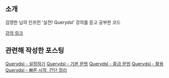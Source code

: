 ## 소개
김영한 님의 인프런 '실전! Querydsl' 강의를 듣고 공부한 코드

<a href="https://www.inflearn.com/course/Querydsl-%EC%8B%A4%EC%A0%84" target="_blank">강의 링크</a>

## 관련해 작성한 포스팅
<a href="https://backtony.github.io/jpa/2021-04-02-jpa-querydsl-1/" target="_blank">Querydsl - 설정하기</a>
<a href="https://backtony.github.io/jpa/2021-04-02-jpa-querydsl-2/" target="_blank">Querydsl - 기본 문법</a>
<a href="https://backtony.github.io/jpa/2021-04-02-jpa-querydsl-3/" target="_blank">Querydsl - 중급 문법</a>
<a href="https://backtony.github.io/jpa/2021-04-03-jpa-querydsl-4/" target="_blank">Querydsl - 활용</a>
<a href="https://backtony.github.io/jpa/2021-05-09-jpa-querydsl-5/" target="_blank">Querydsl - 빠른 시작, 간단 정리</a>

